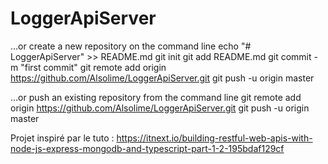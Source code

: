 # LoggerApiServer

…or create a new repository on the command line
echo "# LoggerApiServer" >> README.md
git init
git add README.md
git commit -m "first commit"
git remote add origin https://github.com/Alsolime/LoggerApiServer.git
git push -u origin master

…or push an existing repository from the command line
git remote add origin https://github.com/Alsolime/LoggerApiServer.git
git push -u origin master

Projet inspiré par le tuto : https://itnext.io/building-restful-web-apis-with-node-js-express-mongodb-and-typescript-part-1-2-195bdaf129cf
